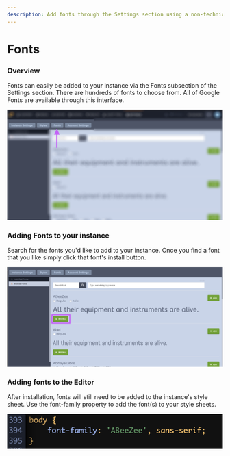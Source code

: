 ```yaml
---
description: Add fonts through the Settings section using a non-technical interface.
---
```


# Fonts

### Overview

Fonts can easily be added to your instance via the Fonts subsection of the Settings section. There are hundreds of fonts to choose from. All of Google Fonts are available through this interface. 

![Access the Fonts subsection through the Setting section.](../../../.gitbook/assets/settings-subsection-fonts.png)

### Adding Fonts to your instance

Search for the fonts you'd like to add to your instance. Once you find a font that you like simply click that font's install button. 

![Fonts are added with the Install button.](../../../.gitbook/assets/font-selection.png)

### Adding fonts to the Editor

After installation, fonts will still need to be added to the instance's style sheet. Use the font-family property to add the font\(s\) to your style sheets.

![Add fonts to your stylesheets with the font-family property.](../../../.gitbook/assets/font-family-property.png)



